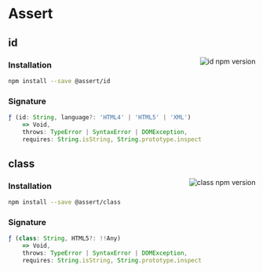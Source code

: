# Assert

## id

<img alt="id npm version" align="right" src="https://img.shields.io/npm/v/@assert/id.svg?style=flat-square" />

### Installation
```sh
npm install --save @assert/id
```
### Signature
```js
ƒ (id: String, language?: 'HTML4' | 'HTML5' | 'XML')
    => Void,
    throws: TypeError | SyntaxError | DOMException,
    requires: String.isString, String.prototype.inspect
```

## class

<img alt="class npm version" align="right" src="https://img.shields.io/npm/v/@assert/class.svg?style=flat-square" />

### Installation
```sh
npm install --save @assert/class
```
### Signature
```js
ƒ (class: String, HTML5?: !!Any)
    => Void,
    throws: TypeError | SyntaxError | DOMException,
    requires: String.isString, String.prototype.inspect
```

